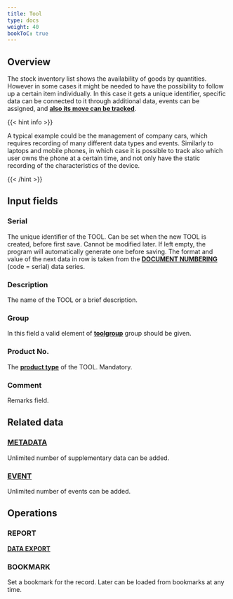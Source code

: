 ```yaml
---
title: Tool
type: docs
weight: 40
bookToC: true
---
```


## Overview

The stock inventory list shows the availability of goods by quantities. However in some cases it might be needed to have the possibility to follow up a certain item individually. In this case it gets a unique identifier, specific data can be connected to it through additional data, events can be assigned, and [**also its move can be tracked**](/docs/client/stock/waybill).

{{< hint info >}}

A typical example could be the management of company cars, which requires recording of many different data types and events. Similarly to laptops and mobile phones, in which case it is possible to track also which user owns the phone at a certain time, and not only have the static recording of the characteristics of the device.

{{< /hint >}}

## Input fields

### Serial
The unique identifier of the TOOL. Can be set when the new TOOL is created, before first save. Cannot be modified later. If left empty, the program will automatically generate one before saving. The format and value of the next data in row is taken from the [**DOCUMENT NUMBERING**](/docs/client/settings/numberdef) (code = serial) data series.

### Description
The name of the TOOL or a brief description.

### Group
In this field a valid element of [**toolgroup**](/docs/client/settings/groups) group should be given.

### Product No.
The [**product type**](/docs/client/resources/product#product-type) of the TOOL. Mandatory.

### Comment
Remarks field.

## Related data

### [**METADATA**](/docs/client/settings/metadata)
Unlimited number of supplementary data can be added.

### [**EVENT**](/docs/client/resources/event)
Unlimited number of events can be added.

## Operations

### REPORT
[**DATA EXPORT**](/docs/client/program/export)

### BOOKMARK
Set a bookmark for the record. Later can be loaded from bookmarks at any time.
